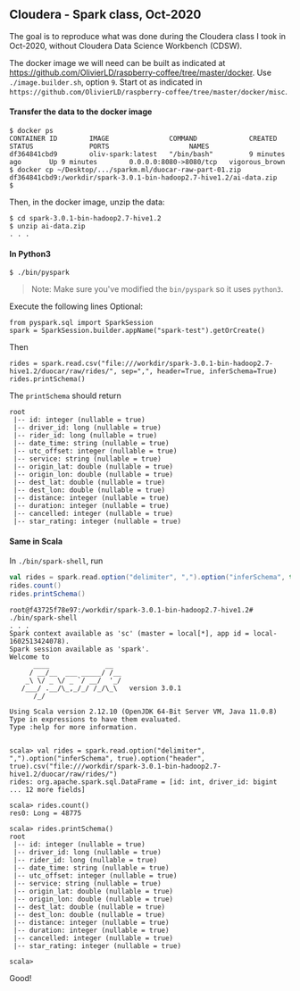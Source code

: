 ## Cloudera - Spark class, Oct-2020
The goal is to reproduce what was done during the Cloudera class I took in Oct-2020, without Cloudera Data Science Workbench (CDSW).

The docker image we will need can be built as indicated at <https://github.com/OlivierLD/raspberry-coffee/tree/master/docker>.
Use `./image.builder.sh`, option `9`.
Start ot as indicated in `https://github.com/OlivierLD/raspberry-coffee/tree/master/docker/misc`.

#### Transfer the data to the docker image
```
$ docker ps
CONTAINER ID        IMAGE               COMMAND             CREATED             STATUS              PORTS                    NAMES
df364841cbd9        oliv-spark:latest   "/bin/bash"         9 minutes ago       Up 9 minutes        0.0.0.0:8080->8080/tcp   vigorous_brown
$ docker cp ~/Desktop/.../sparkm.ml/duocar-raw-part-01.zip df364841cbd9:/workdir/spark-3.0.1-bin-hadoop2.7-hive1.2/ai-data.zip
$
```

Then, in the docker image, unzip the data:
```
$ cd spark-3.0.1-bin-hadoop2.7-hive1.2
$ unzip ai-data.zip
. . .
```
#### In Python3
```
$ ./bin/pyspark
```
> Note: Make sure you've modified the `bin/pyspark` so it uses `python3`.

Execute the following lines
Optional:
```
from pyspark.sql import SparkSession
spark = SparkSession.builder.appName("spark-test").getOrCreate()
```
Then
```
rides = spark.read.csv("file:///workdir/spark-3.0.1-bin-hadoop2.7-hive1.2/duocar/raw/rides/", sep=",", header=True, inferSchema=True)
rides.printSchema()
```

The `printSchema` should return
```
root
 |-- id: integer (nullable = true)
 |-- driver_id: long (nullable = true)
 |-- rider_id: long (nullable = true)
 |-- date_time: string (nullable = true)
 |-- utc_offset: integer (nullable = true)
 |-- service: string (nullable = true)
 |-- origin_lat: double (nullable = true)
 |-- origin_lon: double (nullable = true)
 |-- dest_lat: double (nullable = true)
 |-- dest_lon: double (nullable = true)
 |-- distance: integer (nullable = true)
 |-- duration: integer (nullable = true)
 |-- cancelled: integer (nullable = true)
 |-- star_rating: integer (nullable = true)

```

#### Same in Scala
In `./bin/spark-shell`, run 
```scala
val rides = spark.read.option("delimiter", ",").option("inferSchema", true).option("header", true).csv("file:///workdir/spark-3.0.1-bin-hadoop2.7-hive1.2/duocar/raw/rides/")
rides.count()
rides.printSchema()
```

```
root@f43725f78e97:/workdir/spark-3.0.1-bin-hadoop2.7-hive1.2# ./bin/spark-shell
. . .
Spark context available as 'sc' (master = local[*], app id = local-1602513424078).
Spark session available as 'spark'.
Welcome to
      ____              __
     / __/__  ___ _____/ /__
    _\ \/ _ \/ _ `/ __/  '_/
   /___/ .__/\_,_/_/ /_/\_\   version 3.0.1
      /_/
         
Using Scala version 2.12.10 (OpenJDK 64-Bit Server VM, Java 11.0.8)
Type in expressions to have them evaluated.
Type :help for more information.


scala> val rides = spark.read.option("delimiter", ",").option("inferSchema", true).option("header", true).csv("file:///workdir/spark-3.0.1-bin-hadoop2.7-hive1.2/duocar/raw/rides/")
rides: org.apache.spark.sql.DataFrame = [id: int, driver_id: bigint ... 12 more fields]

scala> rides.count()
res0: Long = 48775

scala> rides.printSchema()
root
 |-- id: integer (nullable = true)
 |-- driver_id: long (nullable = true)
 |-- rider_id: long (nullable = true)
 |-- date_time: string (nullable = true)
 |-- utc_offset: integer (nullable = true)
 |-- service: string (nullable = true)
 |-- origin_lat: double (nullable = true)
 |-- origin_lon: double (nullable = true)
 |-- dest_lat: double (nullable = true)
 |-- dest_lon: double (nullable = true)
 |-- distance: integer (nullable = true)
 |-- duration: integer (nullable = true)
 |-- cancelled: integer (nullable = true)
 |-- star_rating: integer (nullable = true)

scala> 
```

Good!
 